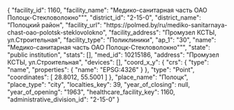 {
    "facility_id": 1160,
    "facility_name": "Медико-санитарная часть ОАО Полоцк-Стекловолокно\"\"",
    "district_id": "2-15-0",
    "district_name": "Полоцкий район",
    "facility_url": "https:\/\/polmed.by\/ru\/mediko-sanitarnaya-chast-oao-polotsk-steklovolokno",
    "facility_address": "Промузел КСТЫ, ул.Строительная",
    "facility_type": "Поликлиники",
    "ap_1": "30",
    "name": "Медико-санитарная часть ОАО Полоцк-Стекловолокно\"\"",
    "state": "public institution",
    "stats": [],
    "med_id": 10215186,
    "address": "Промузел КСТЫ, ул.Строительная",
    "devices": [],
    "coord_x_y": {
        "crs": {
            "type": "name",
            "properties": {
                "name": "EPSG:4326"
            }
        },
        "type": "Point",
        "coordinates": [
            28.8012,
            55.5001
        ]
    },
    "place_name": "Полоцк",
    "place_type": "city",
    "localties_key": 39,
    "year_of_closing": null,
    "year_of_opening": "1963",
    "healthcare_facility_key": 1160,
    "administrative_division_id": "2-15-0"
}